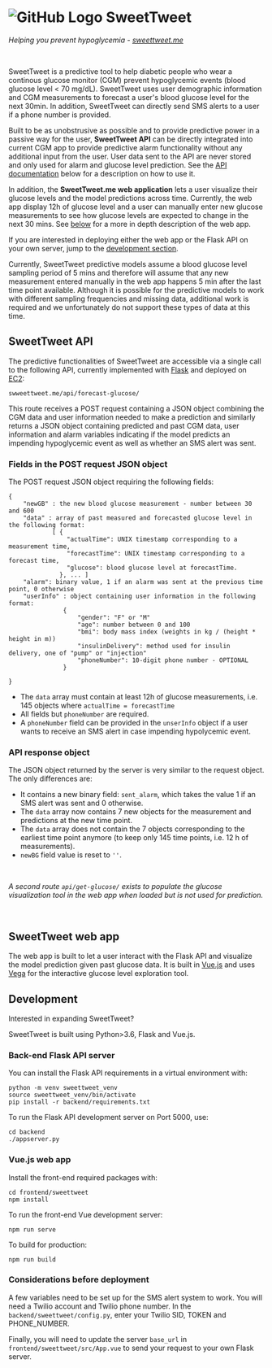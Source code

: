 # ![GitHub Logo](frontend/sweettweet/public/favicon.ico) SweetTweet
*Helping you prevent hypoglycemia - [sweettweet.me](http://sweettweet.me)*

&nbsp;
&nbsp;

SweetTweet is a predictive tool to help diabetic people who wear a continous glucose monitor (CGM) prevent hypoglycemic events (blood glucose level < 70 mg/dL). SweetTweet uses user demographic information and CGM measurements to forecast a user's blood glucose level for the next 30min. In addition, SweetTweet can directly send SMS alerts to a user if a phone number is provided.

Built to be as unobstrusive as possible and to provide predictive power in a passive way for the user, __SweetTweet API__ can be directly integrated into current CGM app to provide predictive alarm functionality without any additional input from the user. User data sent to the API are never stored and only used for alarm and glucose level prediction. See the [API documentation](#sweettweet-api) below for a description on how to use it.

In addition, the __SweetTweet.me web application__ lets a user visualize their glucose levels and the model predictions across time. Currently, the web app display 12h of glucose level and a user can manually enter new glucose measurements to see how glucose levels are expected to change in the next 30 mins. See [below](#sweettweet-web-app) for a more in depth description of the web app.

If you are interested in deploying either the web app or the Flask API on your own server, jump to the [development section](#development).

Currently, SweetTweet predictive models assume a blood glucose level sampling period of 5 mins and therefore will assume that any new measurement entered manually in the web app happens 5 min after the last time point available. Although it is possible for the predictive models to work with different sampling frequencies and missing data, additional work is required and we unfortunately do not support these types of data at this time.
&nbsp;

## SweetTweet API

The predictive functionalities of SweetTweet are accessible via a single call to the following API, currently implemented with [Flask](https://flask.palletsprojects.com/en/1.1.x/) and deployed on [EC2](https://aws.amazon.com/ec2/):

```
swweettweet.me/api/forecast-glucose/
```

This route receives a POST request containing a JSON object combining the CGM data and user information needed to make a prediction and similarly returns a JSON object containing predicted and past CGM data, user information and alarm variables indicating if the model predicts an impending hypoglycemic event as well as whether an SMS alert was sent.

### Fields in the POST request JSON object

The POST request JSON object requiring the following fields:

```
{
    "newGB" : the new blood glucose measurement - number between 30 and 600
    "data" : array of past measured and forecasted glucose level in the following format:
            [ { 
                "actualTime": UNIX timestamp corresponding to a measurement time,
                "forecastTime": UNIX timestamp corresponding to a forecast time,
                "glucose": blood glucose level at forecastTime.
              }, ... ]
    "alarm": binary value, 1 if an alarm was sent at the previous time point, 0 otherwise
    "userInfo" : object containing user information in the following format:
               { 
                   "gender": "F" or "M"
                   "age": number between 0 and 100
                   "bmi": body mass index (weights in kg / (height * height in m))
                   "insulinDelivery": method used for insulin delivery, one of "pump" or "injection"
                   "phoneNumber": 10-digit phone number - OPTIONAL
               }

}
```

* The `data` array must contain at least 12h of glucose measurements, i.e. 145 objects where `actualTime = forecastTime`
* All fields but `phoneNumber` are required.
* A `phoneNumber` field can be provided in the `unserInfo` object if a user wants to receive an SMS alert in case impending hypolycemic event.


### API response object

The JSON object returned by the server is very similar to the request object. The only differences are:

* It contains a new binary field: `sent_alarm`, which takes the value 1 if an SMS alert was sent and 0 otherwise.
* The `data` array now contains 7 new objects for the measurement and predictions at the new time point.
* The `data` array does not contain the 7 objects corresponding to the earliest time point anymore (to keep only 145 time points, i.e. 12 h of measurements).
* `newBG` field value is reset to `''`.

&nbsp;
&nbsp;
&nbsp;

*A second route `api/get-glucose/` exists to populate the glucose visualization tool in the web app when loaded but is not used for prediction.*

&nbsp;

## SweetTweet web app

The web app is built to let a user interact with the Flask API and visualize the model prediction given past glucose data. It is built in [Vue.js](https://vuejs.org/) and uses [Vega](https://vega.github.io/vega/) for the interactive glucose level exploration tool.
&nbsp;

## Development

Interested in expanding SweetTweet? 

SweetTweet is built using Python>3.6, Flask and Vue.js. 

### Back-end Flask API server

You can install the Flask API requirements in a virtual environment with:

```
python -m venv sweettweet_venv
source sweettweet_venv/bin/activate
pip install -r backend/requirements.txt
```

To run the Flask API development server on Port 5000, use:

```
cd backend
./appserver.py
````

### Vue.js web app

Install the front-end required packages with:

```
cd frontend/sweettweet
npm install
```

To run the front-end Vue development server:

```
npm run serve
```

To build for production:

```
npm run build
```

### Considerations before deployment

A few variables need to be set up for the SMS alert system to work. You will need a Twilio account and Twilio phone number.
In the `backend/sweettweet/config.py`, enter your Twilio SID, TOKEN and PHONE_NUMBER.

Finally, you will need to update the server `base_url` in `frontend/sweettweet/src/App.vue` to send your request to your own Flask server.


